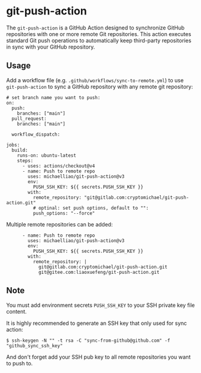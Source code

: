 # git-push-action

The `git-push-action` is a GitHub Action designed to synchronize GitHub repositories with one or more remote Git repositories. This action executes standard Git push operations to automatically keep third-party repositories in sync with your GitHub repository.

## Usage

Add a workflow file (e.g. `.github/workflows/sync-to-remote.yml`) to use `git-push-action` to sync a GitHub repository with any remote git repository:

```
# set branch name you want to push:
on:
  push:
    branches: ["main"]
  pull_request:
    branches: ["main"]

  workflow_dispatch:

jobs:
  build:
    runs-on: ubuntu-latest
    steps:
      - uses: actions/checkout@v4
      - name: Push to remote repo
        uses: michaelliao/git-push-action@v3
        env:
          PUSH_SSH_KEY: ${{ secrets.PUSH_SSH_KEY }}
        with:
          remote_repository: "git@gitlab.com:cryptomichael/git-push-action.git"
          # optinal: set push options, default to "":
          push_options: "--force"
```

Multiple remote repositories can be added:

```
      - name: Push to remote repo
        uses: michaelliao/git-push-action@v3
        env:
          PUSH_SSH_KEY: ${{ secrets.PUSH_SSH_KEY }}
        with:
          remote_repository: |
            git@gitlab.com:cryptomichael/git-push-action.git
            git@gitee.com:liaoxuefeng/git-push-action.git
```

## Note

You must add environment secrets `PUSH_SSH_KEY` to your SSH private key file content.

It is highly recommended to generate an SSH key that only used for sync action:

```
$ ssh-keygen -N "" -t rsa -C "sync-from-github@github.com" -f "github_sync_ssh_key"
```

And don't forget add your SSH pub key to all remote repositories you want to push to.
